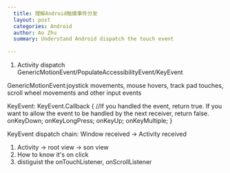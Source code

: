 ```yaml
---
  title: 理解Android触摸事件分发
  layout: post
  categories: Android
  author: Ao Zhu
  summary: Understand Android dispatch the touch event
    
---
```


1. Activity dispatch GenericMotionEvent/PopulateAccessibilityEvent/KeyEvent

GenericMotionEvent:joystick movements, mouse hovers, track pad touches, scroll wheel movements and other input events

KeyEvent: KeyEvent.Callback {
	//If you handled the event, return true.  If you want to allow the event to be handled by the next receiver, return false.
	onKeyDown;
	onKeyLongPress;
	onKeyUp;
	onKeyMultiple;
}

KeyEvent dispatch chain:
Window received -> Activity received


1. Activity -> root view -> son view
2. How to know it's on click
3. distiguist the onTouchListener, onScrollListener